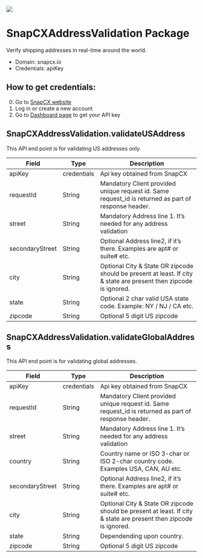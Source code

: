 [![](https://scdn.rapidapi.com/RapidAPI_banner.png)](https://rapidapi.com/package/SnapCXAddressValidation/functions?utm_source=RapidAPIGitHub_SnapCXAddressValidationFunctions&utm_medium=button&utm_content=RapidAPI_GitHub)

# SnapCXAddressValidation Package
Verify shipping addresses in real-time around the world.
* Domain: snapcx.io
* Credentials: apiKey

## How to get credentials: 
0. Go to [SnapCX website](https://snapcx.io/) 
1. Log in or create a new account
2. Go to [Dashboard page](https://developer.snapcx.io/admin/applications) to get your API key

## SnapCXAddressValidation.validateUSAddress
This API end point is for validating US addresses only.

| Field          | Type       | Description
|----------------|------------|----------
| apiKey         | credentials| Api key obtained from SnapCX
| requestId      | String     | Mandatory Client provided unique request id. Same request_id is returned as part of response header.
| street         | String     | Mandatory Address line 1. It’s needed for any address validation
| secondaryStreet| String     | Optional Address line2, if it’s there. Examples are apt# or suite# etc.
| city           | String     | Optional City & State OR zipcode should be present at least. If city & state are present then zipcode is ignored.
| state          | String     | Optional 2 char valid USA state code. Example: NY / NJ / CA etc.
| zipcode        | String     | Optional 5 digit US zipcode

## SnapCXAddressValidation.validateGlobalAddress
This API end point is for validating global addresses.

| Field          | Type       | Description
|----------------|------------|----------
| apiKey         | credentials| Api key obtained from SnapCX
| requestId      | String     | Mandatory Client provided unique request id. Same request_id is returned as part of response header.
| street         | String     | Mandatory Address line 1. It’s needed for any address validation
| country        | String     | Country name or ISO 3-char or ISO 2-char country code. Examples USA, CAN, AU etc.
| secondaryStreet| String     | Optional Address line2, if it’s there. Examples are apt# or suite# etc.
| city           | String     | Optional City & State OR zipcode should be present at least. If city & state are present then zipcode is ignored.
| state          | String     | Dependending upon country.
| zipcode        | String     | Optional 5 digit US zipcode

